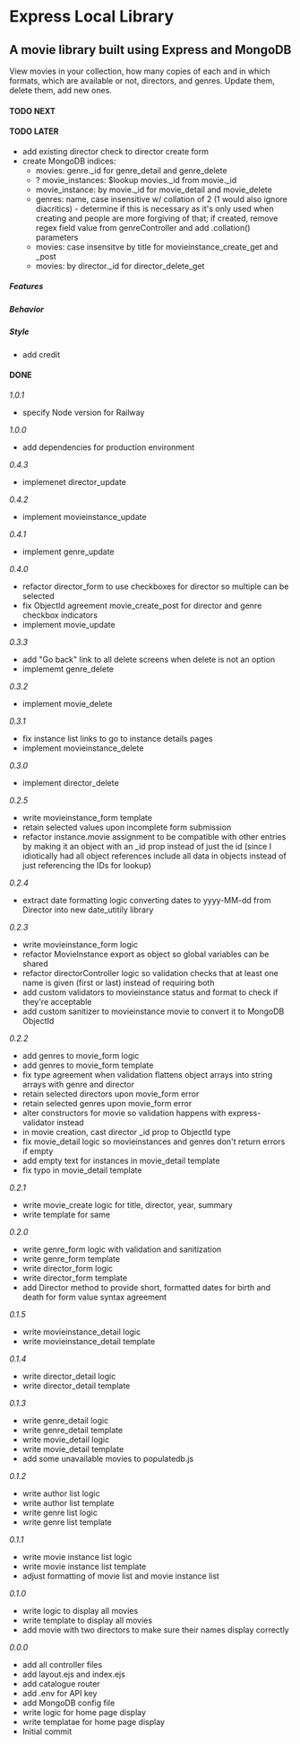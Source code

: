 # Express Local Library

## A movie library built using Express and MongoDB

View movies in your collection, how many copies of each and in which formats, which are available or not, directors, and genres. Update them, delete them, add new ones.

#### TODO NEXT

#### TODO LATER

- add existing director check to director create form
- create MongoDB indices:
  - movies: genre.\_id for genre_detail and genre_delete
  - ? movie_instances: $lookup movies.\_id from movie.\_id
  - movie_instance: by movie.\_id for movie_detail and movie_delete
  - genres: name, case insensitive w/ collation of 2 (1 would also ignore diacritics) - determine if this is necessary as it's only used when creating and people are more forgiving of that; if created, remove regex field value from genreController and add .collation() parameters
  - movies: case insensitve by title for movieinstance_create_get and \_post
  - movies: by director.\_id for director_delete_get

##### Features

##### Behavior

##### Style

- add credit

#### DONE

_1.0.1_

- specify Node version for Railway

_1.0.0_

- add dependencies for production environment

_0.4.3_

- implemenet director_update

_0.4.2_

- implement movieinstance_update

_0.4.1_

- implement genre_update

_0.4.0_

- refactor director_form to use checkboxes for director so multiple can be selected
- fix ObjectId agreement movie_create_post for director and genre checkbox indicators
- implement movie_update

_0.3.3_

- add "Go back" link to all delete screens when delete is not an option
- implememt genre_delete

_0.3.2_

- implement movie_delete

_0.3.1_

- fix instance list links to go to instance details pages
- implement movieinstance_delete

_0.3.0_

- implement director_delete

_0.2.5_

- write movieinstance_form template
- retain selected values upon incomplete form submission
- refactor instance.movie assignment to be compatible with other entries by making it an object with an \_id prop instead of just the id (since I idiotically had all object references include all data in objects instead of just referencing the IDs for lookup)

_0.2.4_

- extract date formatting logic converting dates to yyyy-MM-dd from Director into new date_utitily library

_0.2.3_

- write movieinstance_form logic
- refactor MovieInstance export as object so global variables can be shared
- refactor directorController logic so validation checks that at least one name is given (first or last) instead of requiring both
- add custom validators to movieinstance status and format to check if they're acceptable
- add custom sanitizer to movieinstance movie to convert it to MongoDB ObjectId

_0.2.2_

- add genres to movie_form logic
- add genres to movie_form template
- fix type agreement when validation flattens object arrays into string arrays with genre and director
- retain selected directors upon movie_form error
- retain selected genres upon movie_form error
- alter constructors for movie so validation happens with express-validator instead
- in movie creation, cast director \_id prop to ObjectId type
- fix movie_detail logic so movieinstances and genres don't return errors if empty
- add empty text for instances in movie_detail template
- fix typo in movie_detail template

_0.2.1_

- write movie_create logic for title, director, year, summary
- write template for same

_0.2.0_

- write genre_form logic with validation and sanitization
- write genre_form template
- write director_form logic
- write director_form template
- add Director method to provide short, formatted dates for birth and death for form value syntax agreement

_0.1.5_

- write movieinstance_detail logic
- write movieinstance_detail template

_0.1.4_

- write director_detail logic
- write director_detail template

_0.1.3_

- write genre_detail logic
- write genre_detail template
- write movie_detail logic
- write movie_detail template
- add some unavailable movies to populatedb.js

_0.1.2_

- write author list logic
- write author list template
- write genre list logic
- write genre list template

_0.1.1_

- write movie instance list logic
- write movie instance list template
- adjust formatting of movie list and movie instance list

_0.1.0_

- write logic to display all movies
- write template to display all movies
- add movie with two directors to make sure their names display correctly

_0.0.0_

- add all controller files
- add layout.ejs and index.ejs
- add catalogue router
- add .env for API key
- add MongoDB config file
- write logic for home page display
- write templatae for home page display
- Initial commit

